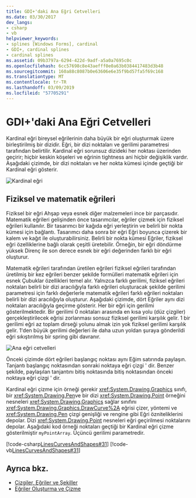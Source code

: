 ```yaml
---
title: GDI+'daki Ana Eğri Cetvelleri
ms.date: 03/30/2017
dev_langs:
- csharp
- vb
helpviewer_keywords:
- splines [Windows Forms], cardinal
- GDI+, cardinal splines
- cardinal splines
ms.assetid: 09b3797a-6294-422d-9adf-a5a0a7695c0c
ms.openlocfilehash: 6cc57698c8e43aefff0e0a63b0384417483d3b48
ms.sourcegitcommit: 160a88c8087b0e63606e6e35f9bd57fa5f69c168
ms.translationtype: MT
ms.contentlocale: tr-TR
ms.lasthandoff: 03/09/2019
ms.locfileid: "57705291"
---
```

# <a name="cardinal-splines-in-gdi"></a>GDI+'daki Ana Eğri Cetvelleri
Kardinal eğri bireysel eğrilerinin daha büyük bir eğri oluşturmak üzere birleştirilmiş bir dizidir. Eğri, bir dizi noktaları ve gerilimi parametresi tarafından belirtilir. Kardinal eğri sorunsuz dizideki her noktası üzerinden geçirir; hiçbir keskin köşeleri ve eğrinin tightness ani hiçbir değişiklik vardır. Aşağıdaki çizimde, bir dizi noktaları ve her nokta kümesi içinde geçtiği bir Kardinal eğri gösterir.  
  
 ![Kardinal eğri](./media/aboutgdip02-art09.gif "Aboutgdip02_art09")  
  
## <a name="physical-and-mathematical-splines"></a>Fiziksel ve matematik eğrileri  
 Fiziksel bir eğri Ahşap veya esnek diğer malzemeleri ince bir parçasıdır. Matematik eğrileri gelişinden önce tasarımcılar, eğriler çizmek için fiziksel eğrileri kullanılır. Bir tasarımcı bir kağıda eğri yerleştirin ve belirli bir nokta kümesi için bağlantı. Tasarımcı daha sonra bir eğri Eğri boyunca çizerek bir kalem ve kağıt ile oluşturabilirsiniz. Belirli bir nokta kümesi Eğriler, fiziksel eğri özelliklerine bağlı olarak çeşitli üretebilir. Örneğin, bir eğri döndürme yüksek Direnç ile son derece esnek bir eğri değerinden farklı bir eğri oluşturur.  
  
 Matematik eğrileri tarafından üretilen eğrileri fiziksel eğrileri tarafından üretilmiş bir kez eğrileri benzer şekilde formülleri matematik eğrileri için esnek Çubuklar özellikleri temel alır. Yalnızca farklı gerilimi, fiziksel eğrileri noktaları belirli bir dizi aracılığıyla farklı eğrileri oluşturacak şekilde gerilimi parametresi için farklı değerlerle matematik eğrileri farklı eğrileri noktaları belirli bir dizi aracılığıyla oluşturur. Aşağıdaki çizimde, dört Eğriler aynı dizi noktaları aracılığıyla geçirme gösterir. Her bir eğri için gerilimi gösterilmektedir. Bir gerilimi 0 noktaları arasında en kısa yolu (düz çizgiler) gerçekleştirilecek eğrisi zorlanması sonsuz fiziksel gerilimi karşılık gelir. 1 bir gerilimi eğri az toplam dirseği yolunu almak izin yok fiziksel gerilimi karşılık gelir. 1'den büyük gerilimi değerleri ile daha uzun yoldan şuraya gönderildi eğri sıkıştırılmış bir spring gibi davranır.  
  
 ![Ana eğri cetvelleri](./media/aboutgdip02-art10.gif "Aboutgdip02_art10")  
  
 Önceki çizimde dört eğrileri başlangıç noktası aynı Eğim satırında paylaşın. Tanjantı başlangıç noktasından sonraki noktaya eğri çizgi ' dir. Benzer şekilde, paylaşılan tanjantını bitiş noktasında bitiş noktasından önceki noktaya eğri çizgi ' dir.  
  
 Kardinal eğri çizme için örneği gerekir <xref:System.Drawing.Graphics> sınıfı, bir <xref:System.Drawing.Pen>ve bir dizi <xref:System.Drawing.Point> örneğini nesneleri <xref:System.Drawing.Graphics> sağlar sınıfını <xref:System.Drawing.Graphics.DrawCurve%2A> eğrisi çizer, yöntemi ve <xref:System.Drawing.Pen> çizgi genişliği ve rengine gibi Eğri özniteliklerini depolar. Dizi <xref:System.Drawing.Point> nesneleri eğri geçirilmesi noktalarını depolar. Aşağıdaki kod örneği noktaları geçtiği bir Kardinal eğri çizme gösterilmiştir `myPointArray`. Üçüncü gerilimi parametredir.  
  
 [!code-csharp[LinesCurvesAndShapes#31](~/samples/snippets/csharp/VS_Snippets_Winforms/LinesCurvesAndShapes/CS/Class1.cs#31)]
 [!code-vb[LinesCurvesAndShapes#31](~/samples/snippets/visualbasic/VS_Snippets_Winforms/LinesCurvesAndShapes/VB/Class1.vb#31)]  
  
## <a name="see-also"></a>Ayrıca bkz.
- [Çizgiler, Eğriler ve Şekiller](lines-curves-and-shapes.md)
- [Eğriler Oluşturma ve Çizme](constructing-and-drawing-curves.md)
